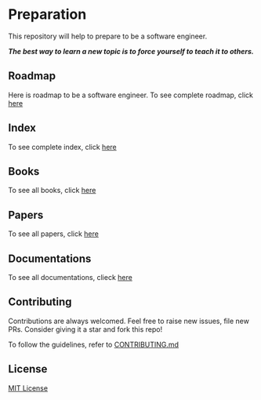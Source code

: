# Preparation
This repository will help to prepare to be a software engineer.

***The best way to learn a new topic is to force yourself to teach it to others.***
<!-- 
## Guideline
To see complete study guideline, click [here](./GUIDELINE.md) 
-->

## Roadmap
Here is roadmap to be a software engineer. To see complete roadmap, click [here](./Roadmap/)

## Index
To see complete index, click [here](./INDEX.md)

## Books
To see all books, click [here](./Books/)

## Papers
To see all papers, click [here](./Papers/)

## Documentations
To see all documentations, clieck [here](./Documentations/README.md)

## Contributing
Contributions are always welcomed. Feel free to raise new issues, file new PRs. Consider giving it a star and fork this repo!

To follow the guidelines, refer to [CONTRIBUTING.md](./CONTRIBUTING.md)

## License
[MIT License](./LICENSE)
